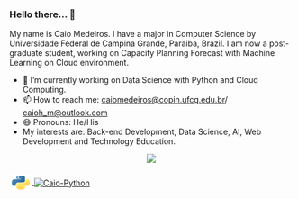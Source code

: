 ### Hello there... 👋

My name is Caio Medeiros. I have a major in Computer Science by Universidade Federal de Campina Grande, Paraiba, Brazil.
I am now a post-graduate student, working on Capacity Planning Forecast with Machine Learning on Cloud environment.

- 🔭 I’m currently working on Data Science with Python and Cloud Computing.
- 📫 How to reach me: caiomedeiros@copin.ufcg.edu.br/ caioh_m@outlook.com
- 😄 Pronouns: He/His
- My interests are: Back-end Development, Data Science, AI, Web Development and Technology Education.

<div align="center">
  <a href="https://github.com/caiohrgm">
  <img height="180em" src="https://github-readme-stats.vercel.app/api/top-langs/?username=caiohrgm&layout=compact&langs_count=7&theme=dracula"/>
</div>


</div>
<div style="display: inline_block"><br>

  <img align="center" alt="Caio-Python" height="30" width="40" src="https://raw.githubusercontent.com/devicons/devicon/master/icons/python/python-original.svg">
  <img align="center" alt="Caio-Python" height="30" width="40" src="https://raw.githubusercontent.com/devicons/devicon/master/icons/python/typescript-original.svg">
  
</div>

